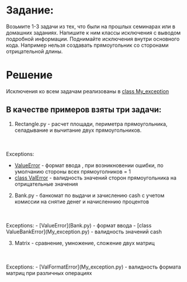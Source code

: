 # Задание:
Возьмите 1-3 задачи из тех, что были на прошлых
семинарах или в домашних заданиях. Напишите к ним
классы исключения с выводом подробной информации.
Поднимайте исключения внутри основного кода. Например
нельзя создавать прямоугольник со сторонами
отрицательной длины.

# Решение
Исключения ко всем задачам реализованы в [class My_exception](My_exception.py)
## В качестве примеров взяты три задачи:
1. Rectangle.py - расчет площади, периметра прямоугольника,
селадывание и вычитание двух прямоугольников.
<br>
<br>
    Exceptions:

- [ValueError](Rectangle.py) - формат ввода , при возникновении ошибки, по умолчанию стороны всех прямоуголников = 1
- [class ValError](My_exception.py) - валидность значений сторон прямоугольника на отрицательные значения

2. Bank.py - банкомат по выдачи и зачислению cash  с учетом комиссии на снятие денег и начисленнию процентов
<br>
<br>
    Exceptions:
- [ValueError](Bank.py) - формат ввода
- [class ValueBankError](My_exception.py) - валидность значений cash

3. Matrix - сравнение, умножение, сложение двух матриц
<br>
<br>
    Exceptions:
- [ValFormatError](My_exception.py) - валидность формата матриц при различных операциях


